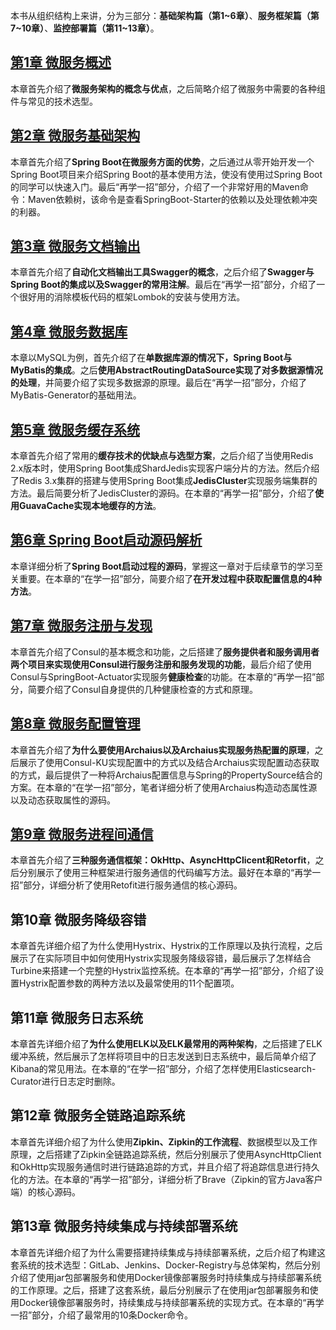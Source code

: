 
本书从组织结构上来讲，分为三部分：**基础架构篇（第1~6章）**、**服务框架篇（第7~10章）**、**监控部署篇（第11~13章）**。
    
## [第1章 微服务概述](第1章微服务概述.md "第1章 微服务概述")    
本章首先介绍了**微服务架构的概念与优点**，之后简略介绍了微服务中需要的各种组件与常见的技术选型。  

## [第2章 微服务基础架构](第2章微服务基础框架.md "第2章 微服务基础架构")
本章首先介绍了**Spring Boot在微服务方面的优势**，之后通过从零开始开发一个Spring Boot项目来介绍Spring Boot的基本使用方法，使没有使用过Spring Boot的同学可以快速入门。最后“再学一招”部分，介绍了一个非常好用的Maven命令：Maven依赖树，该命令是查看SpringBoot-Starter的依赖以及处理依赖冲突的利器。

## [第3章 微服务文档输出](第3章微服务文档输出.md "第3章 微服务文档输出")
本章首先介绍了**自动化文档输出工具Swagger的概念**，之后介绍了**Swagger与Spring Boot的集成以及Swagger的常用注解**。最后在“再学一招”部分，介绍了一个很好用的消除模板代码的框架Lombok的安装与使用方法。

## [第4章 微服务数据库](第4章微服务数据库.md "第4章 微服务数据库")
本章以MySQL为例，首先介绍了在**单数据库源的情况下，Spring Boot与MyBatis的集成**。之后**使用AbstractRoutingDataSource实现了对多数据源情况的处理**，并简要介绍了实现多数据源的原理。最后在“再学一招”部分，介绍了MyBatis-Generator的基础用法。

## [第5章 微服务缓存系统](第5章微服务缓存系统.md "第5章 微服务缓存系统")
本章首先介绍了常用的**缓存技术的优缺点与选型方案**，之后介绍了当使用Redis 2.x版本时，使用Spring Boot集成ShardJedis实现客户端分片的方法。然后介绍了Redis 3.x集群的搭建与使用Spring Boot集成**JedisCluster**实现服务端集群的方法。最后简要分析了JedisCluster的源码。在本章的“再学一招”部分，介绍了**使用GuavaCache实现本地缓存的方法**。

## [第6章 Spring Boot启动源码解析](第6章Spring%20Boot启动源码解析.md "第6章 Spring Boot启动源码解析")
本章详细分析了**Spring Boot启动过程的源码**，掌握这一章对于后续章节的学习至关重要。在本章的“在学一招”部分，简要介绍了**在开发过程中获取配置信息的4种方法**。
## [第7章 微服务注册与发现](第7章微服务注册与发现.md "第7章 微服务注册与发现")
本章首先介绍了Consul的基本概念和功能，之后搭建了**服务提供者和服务调用者两个项目来实现使用Consul进行服务注册和服务发现的功能**，最后介绍了使用Consul与SpringBoot-Actuator实现服务**健康检查**的功能。在本章的“再学一招”部分，简要介绍了Consul自身提供的几种健康检查的方式和原理。
## [第8章 微服务配置管理](第8章微服务配置管理.md "第8章 微服务配置管理")
本章首先介绍了**为什么要使用Archaius以及Archaius实现服务热配置的原理**，之后展示了使用Consul-KU实现配置中的方式以及结合Archaius实现配置动态获取的方式，最后提供了一种将Archaius配置信息与Spring的PropertySource结合的方案。在本章的“在学一招”部分，笔者详细分析了使用Archaius构造动态属性源以及动态获取属性的源码。

## [第9章 微服务进程间通信](第9章微服务进程间通信.md "第9章 微服务进程间通信")
本章首先介绍了**三种服务通信框架：OkHttp、AsyncHttpClicent和Retorfit**，之后分别展示了使用三种框架进行服务通信的代码编写方法。最好在本章的“再学一招”部分，详细分析了使用Retofit进行服务通信的核心源码。

## 第10章 微服务降级容错
本章首先详细介绍了为什么使用Hystrix、Hystrix的工作原理以及执行流程，之后展示了在实际项目中如何使用Hystrix实现服务降级容错，最后展示了怎样结合Turbine来搭建一个完整的Hystrix监控系统。在本章的“再学一招”部分，介绍了设置Hystrix配置参数的两种方法以及最常使用的11个配置项。

## 第11章 微服务日志系统
本章首先详细介绍了**为什么使用ELK以及ELK最常用的两种架构**，之后搭建了ELK缓冲系统，然后展示了怎样将项目中的日志发送到日志系统中，最后简单介绍了Kibana的常见用法。在本章的“在学一招”部分，介绍了怎样使用Elasticsearch-Curator进行日志定时删除。

## 第12章 微服务全链路追踪系统
本章首先详细介绍了为什么使用**Zipkin、Zipkin的工作流程**、数据模型以及工作原理，之后搭建了Zipkin全链路追踪系统，然后分别展示了使用AsyncHttpClient和OkHttp实现服务通信时进行链路追踪的方式，并且介绍了将追踪信息进行持久化的方法。在本章的“再学一招”部分，详细分析了Brave（Zipkin的官方Java客户端）的核心源码。

## 第13章 微服务持续集成与持续部署系统
本章首先详细介绍了为什么需要搭建持续集成与持续部署系统，之后介绍了构建这套系统的技术选型：GitLab、Jenkins、Docker-Registry与总体架构，然后分别介绍了使用jar包部署服务和使用Docker镜像部署服务时持续集成与持续部署系统的工作原理。之后，搭建了这套系统，最后分别展示了在使用jar包部署服务和使用Docker镜像部署服务时，持续集成与持续部署系统的实现方式。在本章的“再学一招”部分，介绍了最常用的10条Docker命令。











